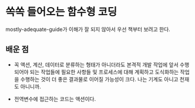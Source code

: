 # 쏙쏙 들어오는 함수형 코딩

mostly-adequate-guide가 이해가 잘 되지 않아서 우선 책부터 보려고 한다.

## 배운 점

- 꼭 액션, 계산, 데이터로 분류하는 형태가 아니더라도 본격적 개발 작업에 앞서 수행되어야 되는 작업들에 필요한 사항들 및 프로세스에 대해 계획하고 도식화하는 작업을 수행하는 것이 더 좋은 결과물로 이어질 가능성이 크다. 나는 기계도 아니고 천재도 아니니까.

- 전역변수에 접근하는 코드는 액션이다.

